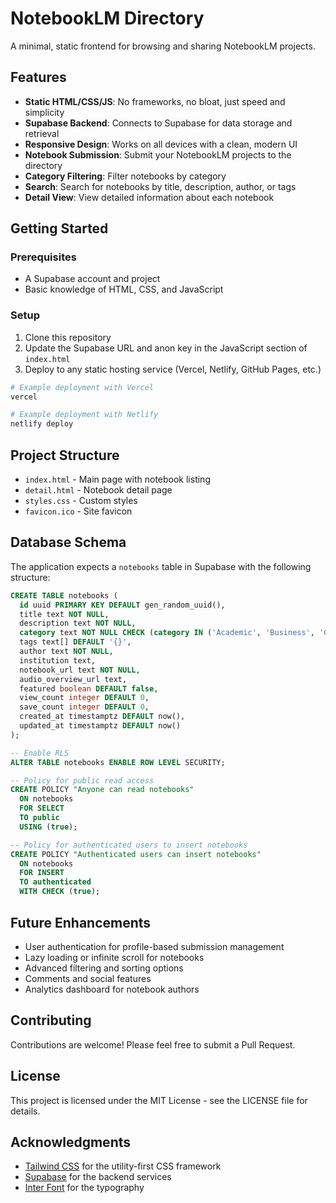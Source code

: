 # NotebookLM Directory

A minimal, static frontend for browsing and sharing NotebookLM projects.

## Features

- **Static HTML/CSS/JS**: No frameworks, no bloat, just speed and simplicity
- **Supabase Backend**: Connects to Supabase for data storage and retrieval
- **Responsive Design**: Works on all devices with a clean, modern UI
- **Notebook Submission**: Submit your NotebookLM projects to the directory
- **Category Filtering**: Filter notebooks by category
- **Search**: Search for notebooks by title, description, author, or tags
- **Detail View**: View detailed information about each notebook

## Getting Started

### Prerequisites

- A Supabase account and project
- Basic knowledge of HTML, CSS, and JavaScript

### Setup

1. Clone this repository
2. Update the Supabase URL and anon key in the JavaScript section of `index.html`
3. Deploy to any static hosting service (Vercel, Netlify, GitHub Pages, etc.)

```bash
# Example deployment with Vercel
vercel

# Example deployment with Netlify
netlify deploy
```

## Project Structure

- `index.html` - Main page with notebook listing
- `detail.html` - Notebook detail page
- `styles.css` - Custom styles
- `favicon.ico` - Site favicon

## Database Schema

The application expects a `notebooks` table in Supabase with the following structure:

```sql
CREATE TABLE notebooks (
  id uuid PRIMARY KEY DEFAULT gen_random_uuid(),
  title text NOT NULL,
  description text NOT NULL,
  category text NOT NULL CHECK (category IN ('Academic', 'Business', 'Creative', 'Research', 'Education', 'Personal')),
  tags text[] DEFAULT '{}',
  author text NOT NULL,
  institution text,
  notebook_url text NOT NULL,
  audio_overview_url text,
  featured boolean DEFAULT false,
  view_count integer DEFAULT 0,
  save_count integer DEFAULT 0,
  created_at timestamptz DEFAULT now(),
  updated_at timestamptz DEFAULT now()
);

-- Enable RLS
ALTER TABLE notebooks ENABLE ROW LEVEL SECURITY;

-- Policy for public read access
CREATE POLICY "Anyone can read notebooks"
  ON notebooks
  FOR SELECT
  TO public
  USING (true);

-- Policy for authenticated users to insert notebooks
CREATE POLICY "Authenticated users can insert notebooks"
  ON notebooks
  FOR INSERT
  TO authenticated
  WITH CHECK (true);
```

## Future Enhancements

- User authentication for profile-based submission management
- Lazy loading or infinite scroll for notebooks
- Advanced filtering and sorting options
- Comments and social features
- Analytics dashboard for notebook authors

## Contributing

Contributions are welcome! Please feel free to submit a Pull Request.

## License

This project is licensed under the MIT License - see the LICENSE file for details.

## Acknowledgments

- [Tailwind CSS](https://tailwindcss.com/) for the utility-first CSS framework
- [Supabase](https://supabase.com/) for the backend services
- [Inter Font](https://rsms.me/inter/) for the typography